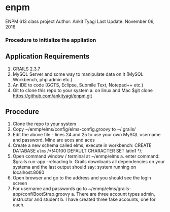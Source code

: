 # enpm
ENPM 613 class project
Author: Ankit Tyagi
Last Update: November 06, 2016

### Procedure to initialize the appliation

## Application Requirements
1. GRAILS 2.3.7
2. MySQL Server and some way to manipulate data on it (MySQL Workbench, php admin etc.)
3. An IDE to code (GGTS, Eclipse, Submile Text, Notepad++ etc.)
4. Git to clone this repo to your system
   a. on linux and Mac $git clone https://github.com/ankityagi/enpm.git

## Procedure
1. Clone the repo to your system
2. Copy ~/enmp/elms/config/elms-config.groovy to ~/.grails/
3. Edit the above file - lines 24 and 25 to use your own MySQL username and password. Mine are aces and aces
4. Create a new schema called elms, execute in workbench: CREATE DATABASE `elms` /*!40100 DEFAULT CHARACTER SET latin1 */;
5. Open command window / terminal at ~/enmp/elms 
   a. enter command: $grails run-app -reloading
   b. Grails downloads all dependencies on your systema and the last output should say:  system running on localhost:8080
6. Open browser and go to the address and you should see the login screen
7. For username and passwords go to ~/enmp/elms/grails-app/conf/BootStrap.groovy
   a. There are three account types admin, instructor and student
   b. I have created three fake accounts, one for each.
